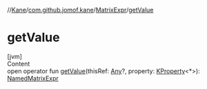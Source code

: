 //[Kane](../../index.md)/[com.github.jomof.kane](../index.md)/[MatrixExpr](index.md)/[getValue](get-value.md)



# getValue  
[jvm]  
Content  
open operator fun [getValue](get-value.md)(thisRef: [Any](https://kotlinlang.org/api/latest/jvm/stdlib/kotlin/-any/index.html)?, property: [KProperty](https://kotlinlang.org/api/latest/jvm/stdlib/kotlin.reflect/-k-property/index.html)<*>): [NamedMatrixExpr](../-named-matrix-expr/index.md)  



